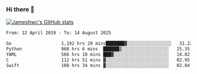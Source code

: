### Hi there 👋

[![Jameshwc's GitHub stats](https://github-readme-stats.vercel.app/api?username=jameshwc)](https://github.com/anuraghazra/github-readme-stats)

<!--START_SECTION:waka-->

```txt
From: 12 April 2019 - To: 14 August 2025

Go                   1,192 hrs 29 mins███████▓░░░░░░░░░░░░░░░░░   31.22 %
Python               968 hrs 6 mins  ██████▒░░░░░░░░░░░░░░░░░░   25.35 %
YAML                 566 hrs 10 mins ███▓░░░░░░░░░░░░░░░░░░░░░   14.82 %
C                    112 hrs 51 mins ▓░░░░░░░░░░░░░░░░░░░░░░░░   02.95 %
Swift                108 hrs 34 mins ▓░░░░░░░░░░░░░░░░░░░░░░░░   02.84 %
```

<!--END_SECTION:waka-->